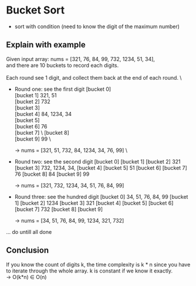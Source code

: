 # Bucket Sort

- sort with condition (need to know the digit of the maximum number)

## Explain with example
Given input array: nums = [321, 76, 84, 99, 732, 1234, 51, 34], \
and there are 10 buckets to record each digits. \
\
Each round see 1 digit, and collect them back at the end of each round. \

- Round one: see the first digit
    [bucket 0] \
    [bucket 1] 321, 51 \
    [bucket 2] 732 \
    [bucket 3] \
    [bucket 4] 84, 1234, 34 \
    [bucket 5] \
    [bucket 6] 76 \
    [bucket 7] \ 
    [bucket 8] \
    [bucket 9] 99 \

    -> nums = [321, 51, 732, 84, 1234, 34, 76, 99] \

- Round two: see the second digit
    [bucket 0] 
    [bucket 1] 
    [bucket 2] 321
    [bucket 3] 732, 1234, 34,
    [bucket 4] 
    [bucket 5] 51
    [bucket 6] 
    [bucket 7] 76
    [bucket 8] 84
    [bucket 9] 99

    -> nums = [321, 732, 1234, 34, 51, 76, 84, 99]

- Round three: see the hundred digit
    [bucket 0] 34, 51, 76, 84, 99
    [bucket 1] 
    [bucket 2] 1234
    [bucket 3] 321
    [bucket 4] 
    [bucket 5]
    [bucket 6] 
    [bucket 7] 732
    [bucket 8]
    [bucket 9] 

    -> nums = [34, 51, 76, 84, 99, 1234, 321, 732]

... do untill all done

## Conclusion
If you know the count of digits k, the time complexity is k * n since you have to iterate through the whole array. k is constant if we know it exactly.\
-> O(k*n) ∈ O(n)